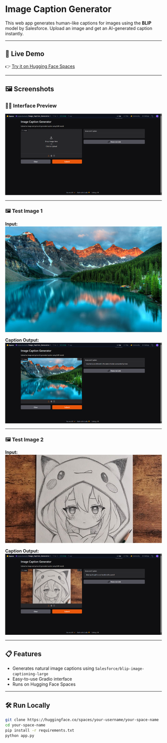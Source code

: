 # Image Caption Generator

This web app generates human-like captions for images using the **BLIP** model by Salesforce. Upload an image and get an AI-generated caption instantly.

---

## 🚀 Live Demo

👉 [Try it on Hugging Face Spaces](https://huggingface.co/spaces/madavilavkesh/Image_Caption_Generator)

---

## 🖼️ Screenshots

### 🧑‍💻 Interface Preview

![Interface Screenshot](Screenshot_Interface.png)

---

### 🖼️ Test Image 1

**Input:**
![IMG_1](IMG_1.jpg)

**Caption Output:**
![Screenshot IMG 1](Screenshot_IMG_1.png)

---

### 🖼️ Test Image 2

**Input:**
![IMG_2](IMG_2.jpg)

**Caption Output:**
![Screenshot IMG 2](Screenshot_IMG_2.png)

---

## 📋 Features

- Generates natural image captions using `Salesforce/blip-image-captioning-large`
- Easy-to-use Gradio interface
- Runs on Hugging Face Spaces

---

## 🛠️ Run Locally

```bash
git clone https://huggingface.co/spaces/your-username/your-space-name
cd your-space-name
pip install -r requirements.txt
python app.py
